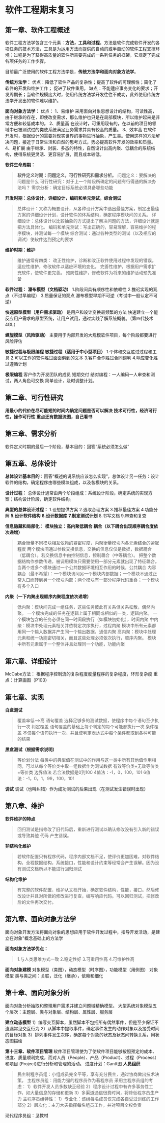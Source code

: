# 软件工程期末复习
## 第一章、软件工程概述
软件工程方法学包含三个元素：**方法，工具和过程**。方法是软件完成软件开发的各项任务的技术方法，工具是为运用方法而提供的自动的或半自动的软件工程支撑环境；过程是为了获得高质量的软件所需要完成的一系列任务的框架，它规定了完成各项任务的工作步骤。

目前最广泛使用的软件工程方法学是，**传统方法学和面向对象方法学**。

**传统方法学：**
优点：降低了软件产品的复杂性；提高了软件的可理解性；简化了软件的开发和维护工作； 促进了软件重用。
缺点：不能适应事务变化的要求；开发周期长；当软件规模庞大时，使用传统方法学开发往往不成功，此外使用传统方法学开发出的软件难以维护。

**面向对象方法学：**
优点：
1、易维护
采用面向对象思想设计的结构，可读性高，由于继承的存在，即使改变需求，那么维护也只是在局部模块，所以维护起来是非常方便和较低成本的。
2、质量高
在设计时，可重用现有的，在以前的项目的领域中已被测试过的类使系统满足业务需求并具有较高的质量。
3、效率高
在软件开发时，根据设计的需要对现实世界的事物进行抽象，产生类。使用这样的方法解决问题，接近于日常生活和自然的思考方式，势必提高软件开发的效率和质量。
4、易扩展
由于继承、封装、多态的特性，自然设计出高内聚、低耦合的系统结构，使得系统更灵活、更容易扩展，而且成本较低。

**软件生命周期：**
> **软件定义时期：问题定义，可行性研究和需求分析。**
> 问题定义：要解决的问题是什么
> 可行性研究：对于上一个阶段所确定的问题有行得通的解决办法吗？
> 需求分析：确定目标系统必须具备哪些功能

**开发时期：总体设计，详细设计，编码和单元测试，综合测试**
> 总体设计：又称为概要设计，从各种设计方案中选出最佳方案，制定出最佳方案的详细设计计划，设计软件的体系结构，确定程序模块间的关系。
> 详细设计：总体设计以比较抽象的方式提出了解决问题的方法，详细设计就是把方法具体化。
> 编码和单元测试：写出正确的，容易理解，容易维护的程序模块，并测试每一个模块
> 综合测试：通过各种类型的测试（以及相应的调试）使软件达到预定的要求

**维护时期：维护**
> 维护通常有四类：
> 改正性维护，诊断和改正软件使用过程中发现的错误。
> 适应性维护，修改软件以适应环境的变化。
> 完善性维护，根据用户需求扩充软件，使软件更完善。
> 预防性维护，修改软件为将来的维护活动预先准备

**软件过程：**
**瀑布模型（文档驱动）**
1.阶段间具有顺序性和依赖性
2.推迟实现的观点（不过早编程）
3.质量保证的观点
瀑布模型早期不可逆（考试中一般认定不可逆）

**快速原型模型（用户需求驱动）**
是用户和设计变换最频繁的方法
快速建立一个能反应用户需求的原型系统，让用户试用，通过实践了解系统概貌。（第四代技术4GL）

**螺旋模型（风险驱动）**
主要用于内部开发的大规模软件项目，每个阶段都要进行风险评估

**敏捷过程与极限编程**
**敏捷过程（适用于中小型项目）**
1.个体和交互胜过过程和工具
2.可以工作的软件胜过面面俱到的文本
3.客户合作胜过合同谈判
4.响应变化胜过遵循计划

**极限编程**
客户作为开发团队的成员
短期交付
结对编程：一人编码一人审查和测试，两人角色可交换
简单设计，及时调整计划。

## 第二章、可行性研究
**用最小的代价在尽可能短的时间内确定问题是否可以解决**
**技术可行性，经济可行性，操作可行性**
**重点还有数据流图，自己看书**


## 第三章、需求分析
软件定义时期的最后一个阶段，基本目的：回答“系统必须怎么做”

## 第五章、总体设计
**总体设计基本目的**：回答“概述的说系统应该怎么实现”，总体设计另一任务：设计软件的结构，确定程序由哪些模块组成，以及各模块的关系。

**设计过程：**
总体设计通常由两个阶段组成：系统设计阶段，确定系统的实现方案；结构设计阶段，确定软件结构。

**典型的总体设计过程：**
1.设想提供方案
2.选取合理方案
3.推荐最佳方案
4.功能分解
**5.设计软件结构**
**6.设计数据库**
**7.制定测试计划**
8.书写文档
9.审查和复查

**信息隐藏和局部化：**
**模块独立：高内聚低耦合**
**耦合（以下耦合出现顺序耦合度依次递增）**
> 耦合衡量不同模块相互依赖的紧密程度，内聚衡量模块内各元素结合的紧密程度
> 两个模块间通过参数交换信息，交换的信息仅仅是数据，数据耦合（低耦合）。若交换信息中由控制信息，控制耦合（中等耦合）。
> 把整个数据结构作参数传递，被调用模块只需要使用一部分元素就出现了特征耦合。
> 当两个或多个模块通过一个公共数据环境相互作用的时候，公共耦合
> 内容耦合（最不希望）：一个模块访问另一个模块内部数据；一个模块不通过正常入口而转到另一个模块内部；两个模块有一部分程序代码重叠；一个模块有多个入口

**内聚（一下内聚出现顺序内聚程度依次递增）**
> 低内聚：模块间完成一组任务，这些任务彼此有关系但关系松散，偶然内聚。
>                 一个模块完成的任务在逻辑上属于相同或相似的一类，逻辑内聚。
>                 一个模块包含的任务必须在同一时间段执行（如模块初始化），时间内聚
> 中内聚：模块中处理元素相关并依特定次序执行，过程内聚
>                 模块中所有元素都用同一个输入数据并产生同一个输出数据，通信内聚
> 高内聚：模块中处理元素和统一功能密切相关，而且这些处理必须依次执行，顺序内聚。
>                 模块中所有元素属于一个整体并且处理同一个功能，功能内聚

## 第六章、详细设计
McCabe方法：
根据程序控制流的复杂程度度量程序的复杂程度，环形复杂度
重点：计算画图（P103）

## 第七章、实现
**白盒测试**
> 覆盖率低-->高
> 语句覆盖
> 选择足够多的测试数据，使程序中每个语句至少执行一次
> 判定覆盖
> 语句覆盖的基础上每个判定的每个可能都执行一次
> 条件覆盖
> 不仅每个语句执行一次，并且使判定表达式中每个条件都取到各种可能的结果

**黑盒测试（根据需求说明）**
> 等价划分法
> 每类中的典型值在测试中的作用与这一类中所有其他值作用相同，可以从每个等价类中取一组数据作为测试数据
> 有效等价类+无效等价类=等价类
> 边界值法
> 若合法数据是0到100
> 4值法：-1，0，100，101
> 6值法：-1，0，1，99，100，101

**调试**
调试（也叫纠错）作为成功测试的后果出现（在测试发生错误时出现）


## 第八章、维护
**软件维护的特点**
> 回归测试是指修改了旧代码后，重新进行测试以确认修改没有引入新的错误或导致其他 代码 产生错误。

**非结构化维护**
> 若软件配置只有程序代码，程序内部文档不足，使评价更加困难，对软件结构，全程数据结构，系统接口，性能和设计约束等经常会产生误解。因为没有测试文档所以不能进行回归测试

**结构化维护**
> 有完整的软件配置，维护从文档开始，确定软件结构，性能，接口。然后修改设计并且对所做的修改进行复查，编写响应代码。可以回归测试，把修改后的文件再次交付。

## 第九章、面向对象方法学
面向对象开发方法将面向对象的思想应用于软件开发过程中，指导开发活动，是建立在对象"概念基础上的方法学

**面向对象方法学优点：**
> 1.与人类思维方式一致
> 2.稳定性好
> 3.可重用性高
> 4.可维护性高

**面向对象建模**
对象模型（类图），动态模型（时序图），功能模型（用例图）
对象模型
类与类之间：关联，泛化（继承），依赖和细化

## 第十章、面向对象分析
面向对象分析抽取和整理用户需求并建立问题域精确模型。
大型系统对象模型五个层次：主题层、类与对象层、结构层、属性层、服务层

**建立动态模型**
1）编写交互脚本，虽然脚本不包括所有偶然事件，但是至少保证不遗漏常见交互行为
2）从脚本中提取事件，确定事件发生的动作对象以及接受时间的目标对象
3）排列事件发生次序，确定每个对象的状态及状态间转换关系，用状态图描绘


**第十三章、软件项目管理**
软件项目管理使为了使软件项目能够按照预定的成本、进度、质量顺利完成，而对人员（People）、产品（Product）、过程（Process）和项目 (Project)进行分析和管理的活动。
进度计划：Gantt图
**人员组织**
> 民主制程序员组：小组成员完全平等，享有充分民主，通过协商做出技术决策。
> 主程序员组：用能力强的程序员作为著程序员
> 采用主程序员组的考虑：
> 1）软件开发人员多数缺乏经验
> 2）程序设计过程中有许多事务性工作，如大量信息的存储和更新
> 3）多渠道通信很费时间，将降低程序员生产力
> 主程序员组特性：
> 1）专业化：该组每名成员仅完成各自受过训练的工作部分
> 2）层次化：主刀大夫指挥每名组员工作，并对项目全权负责

现代程序员组：见教材

